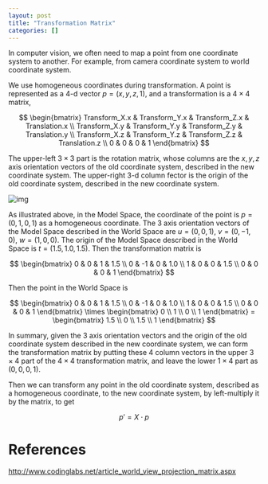 ```yaml
---
layout: post
title: "Transformation Matrix"
categories: []
---
```


In computer vision, we often need to map a point from one coordinate system to another. For example, from camera coordinate system to world coordinate system.

We use homogeneous coordinates during transformation. A point is represented as a 4-d vector $p = (x, y, z, 1)$, and a transformation is a $4 \times 4$ matrix,

$$
\begin{bmatrix}
Transform_X.x & Transform_Y.x & Transform_Z.x & Translation.x \\
Transform_X.y & Transform_Y.y & Transform_Z.y & Translation.y \\
Transform_X.z & Transform_Y.z & Transform_Z.z & Translation.z \\
0 & 0 & 0 & 1
\end{bmatrix}
$$


The upper-left $3 \times 3$ part is the rotation matrix, whose columns are the $x, y, z$ axis orientation vectors of the old coordinate system, described in the new coordinate system. The upper-right 3-d column fector is the origin of the old coordinate system, described in the new coordinate system.

![img](../../images/matrix-transformation-teapot.png)

As illustrated above, in the Model Space, the coordinate of the point is $p = (0, 1, 0, 1)$ as a homogeneous coordinate. The 3 axis orientation vectors of the Model Space described in the World Space are $u = (0, 0, 1)$, $v = (0, -1, 0)$, $w = (1, 0, 0)$. The origin of the Model Space described in the World Space is $t = (1.5, 1.0, 1.5)$. Then the transformation matrix is

$$
\begin{bmatrix}
0 & 0 & 1 & 1.5 \\
0 & -1 & 0 & 1.0 \\
1 & 0 & 0 & 1.5 \\
0 & 0 & 0 & 1
\end{bmatrix}
$$

Then the point in the World Space is

$$
\begin{bmatrix}
0 & 0 & 1 & 1.5 \\
0 & -1 & 0 & 1.0 \\
1 & 0 & 0 & 1.5 \\
0 & 0 & 0 & 1
\end{bmatrix}
\times
\begin{bmatrix}
0 \\ 1 \\ 0 \\ 1
\end{bmatrix} =
\begin{bmatrix}
1.5 \\ 0 \\ 1.5 \\ 1
\end{bmatrix}
$$

In summary, given the 3 axis orientation vectors and the origin of the old coordinate system described in the new coordinate system, we can form the transformation matrix by putting these 4 column vectors in the upper $3 \times 4$ part of the $4 \times 4$ transformation matrix, and leave the lower $1 \times 4$ part as $(0, 0, 0, 1)$.

Then we can transform any point in the old coordinate system, described as a homogeneous coordinate, to the new coordinate system, by left-multiply it by the matrix, to get

$$
p' = X \cdot p
$$

# References

<http://www.codinglabs.net/article_world_view_projection_matrix.aspx>
